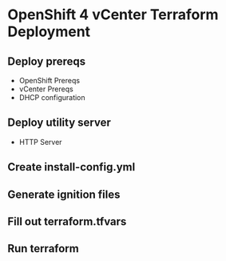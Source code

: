 # OpenShift 4 vCenter Terraform Deployment

## Deploy prereqs

 * OpenShift Prereqs
 * vCenter Prereqs
 * DHCP configuration

## Deploy utility server 

  * HTTP Server

## Create install-config.yml

## Generate ignition files

## Fill out terraform.tfvars

## Run terraform